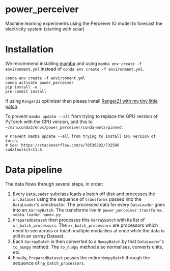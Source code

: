 # power_perceiver
Machine learning experiments using the Perceiver IO model to forecast the electricity system (starting with solar)


# Installation

We recommend installing [mamba](https://github.com/mamba-org/mamba) and using `mamba env create -f environment.yml` instead of `conda env create -f environment.yml`.

```shell
conda env create -f environment.yml
conda activate power_perceiver
pip install -e .
pre-commit install
```

If using `Ranger21` optimizer then please install [Ranger21 with my tiny little patch](https://github.com/JackKelly/Ranger21/tree/patch-1).

To prevent `mamba update --all` from trying to replace the GPU version of PyTorch with the CPU version,
add this to `~/miniconda3/envs/power_perceiver/conda-meta/pinned`:

```
# Prevent mamba update --all from trying to install CPU version of torch.
# See: https://stackoverflow.com/a/70536292/732596
cudatoolkit<11.6
```

# Data pipeline

The data flows through several steps, in order:

1. Every `DataLoader` subclass loads a batch off disk and processes the `xr.Dataset` using the sequence of `transforms` passed into the `DataLoader`'s constructor. The processed data for every `DataLoader` goes into an `XarrayBatch`. The transforms live in `power_perceiver.transforms.<data loader name>.py`
2. `PreparedDataset` then processes this `XarrayBatch` with its list of `xr_batch_processors`. The `xr_batch_processors` are processors which need to see across or touch multiple modalities at once while the data is still in an xarray Dataset.
3. Each `XarrayBatch` is then converted to a `NumpyBatch` by that `DataLoader`'s `to_numpy` method. The `to_numpy` method also normalises, converts units, etc.
4. Finally, `PreparedDataset` passes the entire `NumpyBatch` through the sequence of `np_batch_processors`.
